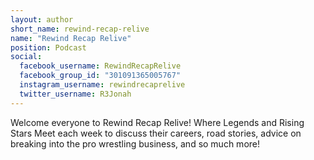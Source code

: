 ```yaml
---
layout: author
short_name: rewind-recap-relive
name: "Rewind Recap Relive"
position: Podcast
social:
  facebook_username: RewindRecapRelive
  facebook_group_id: "301091365005767"
  instagram_username: rewindrecaprelive
  twitter_username: R3Jonah
---
```

Welcome everyone to Rewind Recap Relive! Where Legends and Rising Stars Meet each week to discuss their careers, road stories, advice on breaking into the pro wrestling business, and so much more!

